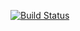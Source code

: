 [![Build Status](https://travis-ci.org/Pupirka612/deposit-clac15.svg?branch=master)](https://travis-ci.org/Pupirka612/deposit-clac15)
